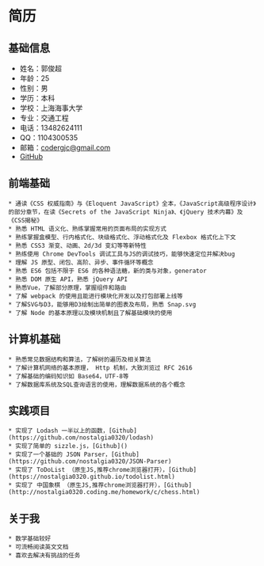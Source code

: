 # 简历

## 基础信息
* 姓名：郭俊超
* 年龄：25
* 性别：男
* 学历：本科
* 学校：上海海事大学
* 专业：交通工程
* 电话：13482624111
* QQ：1104300535
* 邮箱：codergjc@gmail.com
* [GitHub](https://github.com/nostalgia0320)

## 前端基础

	* 通读《CSS 权威指南》与《Eloquent JavaScript》全本，《JavaScript高级程序设计》的部分章节，在读《Secrets of the JavaScript Ninja》、《jQuery 技术内幕》及《CSS揭秘》
	* 熟悉 HTML 语义化、熟练掌握常用的页面布局的实现方式
	* 熟练掌握盒模型、行内格式化、块级格式化、浮动格式化及 Flexbox 格式化上下文
	* 熟悉 CSS3 渐变、动画、2d/3d 变幻等等新特性
	* 熟练使用 Chrome DevTools 调试工具与JS的调试技巧，能够快速定位并解决bug
	* 理解 JS 原型、闭包、高阶、异步、事件循环等概念
	* 熟悉 ES6 包括不限于 ES6 的各种语法糖，新的类与对象，generator
	* 熟悉 DOM 原生 API，熟悉 jQuery API
	* 熟悉Vue，了解部分原理，掌握组件和路由
	* 了解 webpack 的使用且能进行模块化开发以及打包部署上线等
	* 了解SVG与D3，能够用D3绘制出简单的图表及布局，熟悉 Snap.svg
	* 了解 Node 的基本原理以及模块机制且了解基础模块的使用


## 计算机基础
  
	* 熟悉常见数据结构和算法，了解树的遍历及相关算法
	* 了解计算机网络的基本原理， Http 机制，大致浏览过 RFC 2616
	* 了解基础的编码知识如 Base64，UTF-8等
	* 了解数据库系统及SQL查询语言的使用，理解数据系统的各个概念

  
## 实践项目

	* 实现了 Lodash 一半以上的函数，[Github](https://github.com/nostalgia0320/lodash)
	* 实现了简单的 sizzle.js，[Github]()
	* 实现了一个基础的 JSON Parser，[Github](https://github.com/nostalgia0320/JSON-Parser)
	* 实现了 ToDoList （原生JS,推荐chrome浏览器打开），[Github](https://nostalgia0320.github.io/todolist.html)
	* 实现了 中国象棋 （原生JS,推荐chrome浏览器打开），[Github](http://nostalgia0320.coding.me/homework/c/chess.html)



## 关于我

	* 数学基础较好
	* 可流畅阅读英文文档
	* 喜欢去解决有挑战的任务

